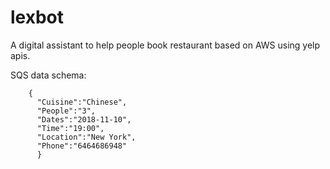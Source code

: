 # lexbot
A digital assistant to help people book restaurant based on AWS using yelp apis.

SQS data schema:

```
    {
      "Cuisine":"Chinese",  
      "People":"3",
      "Dates":"2018-11-10",
      "Time":"19:00",
      "Location":"New York",
      "Phone":"6464686948"
      }
```
